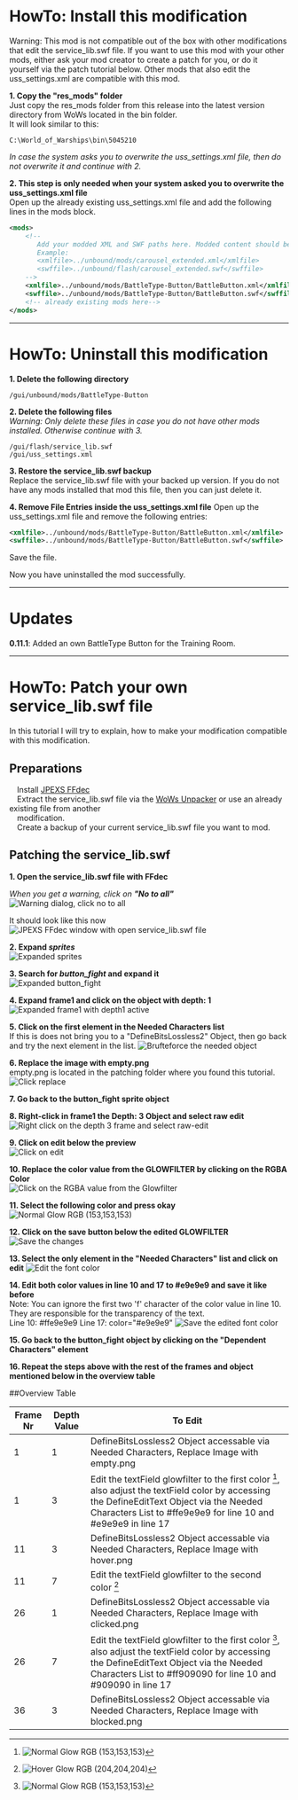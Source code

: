 # HowTo: Install this modification

Warning: This mod is not compatible out of the box with other modifications that edit the service_lib.swf file.
If you want to use this mod with your other mods, either ask your mod creator to create a patch for you, or do it yourself 
via the patch tutorial below. Other mods that also edit the uss_settings.xml are compatible with this mod.

**1. Copy the "res_mods" folder**  
Just copy the res_mods folder from this release into the latest version directory from WoWs located in the bin folder.  
It will look similar to this: 
```
C:\World_of_Warships\bin\5045210
```

_In case the system asks you to overwrite the uss_settings.xml file, then do not overwrite it and continue with 2._

**2. This step is only needed when your system asked you to overwrite the uss_settings.xml file**  
Open up the already existing uss_settings.xml file and add the following lines in the mods block.
```xml
<mods>
    <!--
       Add your modded XML and SWF paths here. Modded content should be put into the unbound/mods folder.
       Example:
       <xmlfile>../unbound/mods/carousel_extended.xml</xmlfile>
       <swffile>../unbound/flash/carousel_extended.swf</swffile>
    -->
    <xmlfile>../unbound/mods/BattleType-Button/BattleButton.xml</xmlfile>
    <swffile>../unbound/mods/BattleType-Button/BattleButton.swf</swffile>
    <!-- already existing mods here-->
</mods>
``` 

---

# HowTo: Uninstall this modification

**1. Delete the following directory**

```
/gui/unbound/mods/BattleType-Button
```

**2. Delete the following files**  
_Warning: Only delete these files in case you do not have other mods installed. Otherwise continue with 3._ 
```
/gui/flash/service_lib.swf
/gui/uss_settings.xml
```

**3. Restore the service_lib.swf backup**  
Replace the service_lib.swf file with your backed up version. If you do not have any mods installed that mod this file, then you can just delete it.

**4. Remove File Entries inside the uss_settings.xml file**
Open up the uss_settings.xml file and remove the following entries:

````xml
<xmlfile>../unbound/mods/BattleType-Button/BattleButton.xml</xmlfile>
<swffile>../unbound/mods/BattleType-Button/BattleButton.swf</swffile>
````
Save the file.

Now you have uninstalled the mod successfully.

---

# Updates

**0.11.1**: Added an own BattleType Button for the Training Room.

---

# HowTo: Patch your own service_lib.swf file

In this tutorial I will try to explain, how to make your modification compatible
with this modification.

## Preparations
&emsp;Install [JPEXS FFdec](https://github.com/jindrapetrik/jpexs-decompiler/releases)  
&emsp;Extract the service_lib.swf file via the [WoWs Unpacker](https://forum.worldofwarships.com/topic/183662-all-wows-unpack-tool-unpack-game-client-resources/) or use an already existing file from another  
&emsp;modification.  
&emsp;Create a backup of your current service_lib.swf file you want to mod.
## Patching the service_lib.swf
**1. Open the service_lib.swf file with FFdec**  

*When you get a warning, click on **"No to all"***  
![Warning dialog, click no to all](patching/tutorial_images/warning.png)  

It should look like this now  
![JPEXS FFdec window with open service_lib.swf file](patching/tutorial_images/base_window.png)  

**2. Expand _sprites_**  
![Expanded sprites](patching/tutorial_images/sprites.png)

**3. Search for _button_fight_ and expand it**  
![Expanded button_fight](patching/tutorial_images/sprite_button_fight.png)  

**4. Expand frame1 and click on the object with depth: 1**  
![Expanded frame1 with depth1 active](patching/tutorial_images/frame1_depth1.png)

**5. Click on the first element in the Needed Characters list**  
If this is does not bring you to a "DefineBitsLossless2" Object, then go back and try the next element in the list.
![Brufteforce the needed object](patching/tutorial_images/bruteforce_characters.png)

**6. Replace the image with empty.png**  
empty.png is located in the patching folder where you found this tutorial.
![Click replace](patching/tutorial_images/replace.png)

**7. Go back to the button_fight sprite object**  

**8. Right-click in frame1 the Depth: 3 Object and select raw edit**  
![Right click on the depth 3 frame and select raw-edit](patching/tutorial_images/raw_edit.png)

**9. Click on edit below the preview**  
![Click on edit](patching/tutorial_images/edit_depth3.png)

**10. Replace the color value from the GLOWFILTER by clicking on the RGBA Color**  
![Click on the RGBA value from the Glowfilter](patching/tutorial_images/glow_color.png)

**11. Select the following color and press okay**  
![Normal Glow RGB (153,153,153)](patching/tutorial_images/normal_glow.png)

**12. Click on the save button below the edited GLOWFILTER**  
![Save the changes](patching/tutorial_images/save_glowfilter.png)

**13. Select the only element in the "Needed Characters" list and click on edit**
![Edit the font color](patching/tutorial_images/edit_font_color.png)

**14. Edit both color values in line 10 and 17 to #e9e9e9 and save it like before**  
Note: You can ignore the first two 'f' character of the color value in line 10. They are responsible for the 
transparency of the text.  
Line 10: #ffe9e9e9
Line 17: color="#e9e9e9"
![Save the edited font color](patching/tutorial_images/edited_font_color.png)

**15. Go back to the button_fight object by clicking on the "Dependent Characters" element**

**16. Repeat the steps above with the rest of the frames and object mentioned below in the overview table**

##Overview Table

| Frame Nr | Depth Value | To Edit                                                                                                                                                                                                      |
| -------- |-------------|--------------------------------------------------------------------------------------------------------------------------------------------------------------------------------------------------------------|
| 1 | 1           | DefineBitsLossless2 Object accessable via Needed Characters, Replace Image with empty.png                                                                                                                    |
| 1 | 3           | Edit the textField glowfilter to the first color [^1], also adjust the textField color by accessing the DefineEditText Object via the Needed Characters List to #ffe9e9e9 for line 10 and #e9e9e9 in line 17 |
| 11 | 3           | DefineBitsLossless2 Object accessable via Needed Characters, Replace Image with hover.png                                                                                                                    |
| 11 | 7           | Edit the textField glowfilter to the second color [^2]                                                                                                                                                       |
| 26 | 1           | DefineBitsLossless2 Object accessable via Needed Characters, Replace Image with clicked.png                                                                                                                  |
| 26 | 7           | Edit the textField glowfilter to the first color [^1], also adjust the textField color by accessing the DefineEditText Object via the Needed Characters List to #ff909090 for line 10 and #909090 in line 17 |
| 36 | 3           | DefineBitsLossless2 Object accessable via Needed Characters, Replace Image with blocked.png                                                                                                                  |

[^1]: ![Normal Glow RGB (153,153,153)](patching/tutorial_images/normal_glow.png)  
[^2]: ![Hover Glow RGB (204,204,204)](patching/tutorial_images/hover_glow.png)

